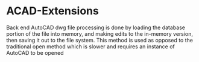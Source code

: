 # ACAD-Extensions
  Back end AutoCAD dwg file processing is done by loading the database portion of the file into memory, and making edits to the in-memory version, then saving it out to the file system. This method is used as opposed to the traditional open method which is slower and requires an instance of AutoCAD to be opened
